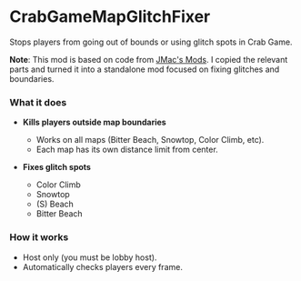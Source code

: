 # CrabGameMapGlitchFixer
Stops players from going out of bounds or using glitch spots in Crab Game.  

**Note**: This mod is based on code from [JMac's Mods](https://github.com/JMac8132). I copied the relevant parts and turned it into a standalone mod focused on fixing glitches and boundaries.

### What it does  
- **Kills players outside map boundaries**  
  - Works on all maps (Bitter Beach, Snowtop, Color Climb, etc).  
  - Each map has its own distance limit from center.  

- **Fixes glitch spots**  
  - Color Climb
  - Snowtop
  - (S) Beach
  - Bitter Beach

### How it works  
- Host only (you must be lobby host).  
- Automatically checks players every frame.
